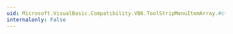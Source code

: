 ```yaml
---
uid: Microsoft.VisualBasic.Compatibility.VB6.ToolStripMenuItemArray.#ctor(System.ComponentModel.IContainer)
internalonly: False
---
```

